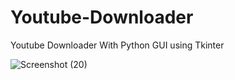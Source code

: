 # Youtube-Downloader
Youtube Downloader With Python GUI using Tkinter

![Screenshot (20)](https://user-images.githubusercontent.com/44894784/173118746-1d025b7f-985e-40cd-883c-fc534c01395a.png)
